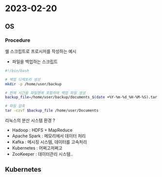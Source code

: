 # 2023-02-20

## OS

### Procedure

쉘 스크립트로 프로시저를 작성하는 예시
- 파일을 백업하는 스크립트

```bash
#!/bin/bash

# 백업 디렉토리 생성
mkdir -p /home/user/backup

# 현재 시간을 파일명에 포함하여 백업 파일 생성
backup_file=/home/user/backup/documents_$(date +%Y-%m-%d_%H-%M-%S).tar.gz

# 파일 압축
tar -czvf $backup_file /home/user/Documents
```

리눅스의 분산 시스템 환경 ?

- Hadoop : HDFS + MapReduce
- Apache Spark : 메모리에서 데이터 처리
- Kafka : 메시징 시스템, 데이터를 고속처리
- Kubernetes : 어쩌고저쩌고
- ZooKeeper : 데이터관리 시스템..

## Kubernetes

